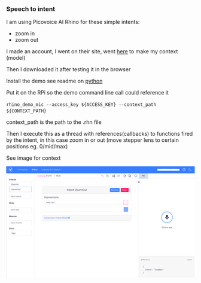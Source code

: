### Speech to intent

I am using Picovoice AI Rhino for these simple intents:

- zoom in
- zoom out

I made an account, I went on their site, went [here](https://console.picovoice.ai/rhn) to make my context (model)

Then I downloaded it after testing it in the browser

Install the demo see readme on [python](https://github.com/Picovoice/rhino)

Put it on the RPi so the demo command line call could reference it

`rhino_demo_mic --access_key ${ACCESS_KEY} --context_path ${CONTEXT_PATH}`

context_path is the path to the .rhn file

Then I execute this as a thread with references(callbacks) to functions fired by the intent, in this case zoom in or out (move stepper lens to certain positions eg. 0/mid/max)

See image for context

<img src="../../devlog/images/picovoice-ai.png"/>
